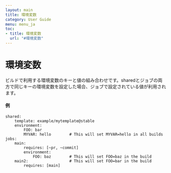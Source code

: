 ```yaml
---
layout: main
title: 環境変数
category: User Guide
menu: menu_ja
toc:
- title: 環境変数
  url: "#環境変数"
---
```


# 環境変数

ビルドで利用する環境変数のキーと値の組み合わせです。sharedとジョブの両方で同じキーの環境変数を設定した場合、ジョブで設定されている値が利用されます。

#### 例

```
shared:
    template: example/mytemplate@stable
    environment:
        FOO: bar
        MYVAR: hello        # This will set MYVAR=hello in all builds
jobs:
    main:
        requires: [~pr, ~commit]
        environment:
            FOO: baz        # This will set FOO=baz in the build
    main2:                  # This will set FOO=bar in the build
        requires: [main]
```
